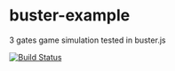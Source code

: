 buster-example
==============

3 gates game simulation tested in buster.js

[![Build Status](https://secure.travis-ci.org/fragphace/buster-example.png?branch=master)](http://travis-ci.org/fragphace/buster-example)